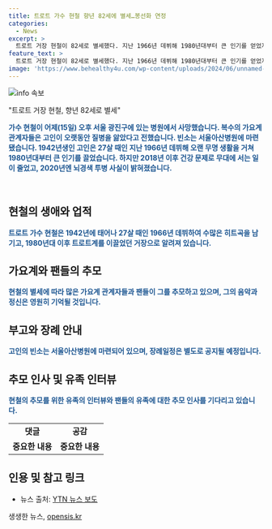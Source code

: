 ```yaml
---
title: 트로트 가수 현철 향년 82세에 별세…봉선화 연정
categories:
  - News
excerpt: >
  트로트 거장 현철이 82세로 별세했다. 지난 1966년 데뷔해 1980년대부터 큰 인기를 얻었지만, 2018년 이후 건강 문제로 무대에 서는 일이 줄었고, 2020년엔 뇌경색 투병 사실이 밝혀졌다. 현철의 병원에서의 마지막 숨결을 YTN이 전달했다. 가수의 빈소는 서울아산병원에 마련되었다.
feature_text: >
  트로트 거장 현철이 82세로 별세했다. 지난 1966년 데뷔해 1980년대부터 큰 인기를 얻었지만, 2018년 이후 건강 문제로 무대에 서는 일이 줄었고, 2020년엔 뇌경색 투병 사실이 밝혀졌다. 현철의 병원에서의 마지막 숨결을 YTN이 전달했다. 가수의 빈소는 서울아산병원에 마련되었다.
image: 'https://www.behealthy4u.com/wp-content/uploads/2024/06/unnamed-file.png'
---
```


<p><img src="https://www.behealthy4u.com/wp-content/uploads/2024/06/unnamed-file.png" alt="info 속보" /></p>

<p>"트로트 거장 현철, 향년 82세로 별세" </p>

<p data-ke-size="size16"><b><span style="color: #1a5490;">가수 현철이 어제(15일) 오후 서울 광진구에 있는 병원에서 사망했습니다. 복수의 가요계 관계자들은 고인이 오랫동안 질병을 앓았다고 전했습니다. 빈소는 서울아산병원에 마련됐습니다. 1942년생인 고인은 27살 때인 지난 1966년 데뷔해 오랜 무명 생활을 거쳐 1980년대부터 큰 인기를 끌었습니다. 하지만 2018년 이후 건강 문제로 무대에 서는 일이 줄었고, 2020년엔 뇌경색 투병 사실이 밝혀졌습니다.</span></b></p>

<p data-ke-size="size16">&nbsp;</p>

<h2 data-ke-size="size26">현철의 생애와 업적</h2>

<p data-ke-size="size16"><b><span style="color: #1a5490;">트로트 가수 현철은 1942년에 태어나 27살 때인 1966년 데뷔하여 수많은 히트곡을 남기고, 1980년대 이후 트로트계를 이끌었던 거장으로 알려져 있습니다. </span></b></p>

<h2 data-ke-size="size26">가요계와 팬들의 추모</h2>

<p data-ke-size="size16"><b><span style="color: #1a5490;">현철의 별세에 따라 많은 가요계 관계자들과 팬들이 그를 추모하고 있으며, 그의 음악과 정신은 영원히 기억될 것입니다.</span></b></p>

<h2 data-ke-size="size26">부고와 장례 안내</h2>

<p data-ke-size="size16"><b><span style="color: #1a5490;">고인의 빈소는 서울아산병원에 마련되어 있으며, 장례일정은 별도로 공지될 예정입니다.</span></b></p>

<h2 data-ke-size="size26">추모 인사 및 유족 인터뷰</h2>

<p data-ke-size="size16"><b><span style="color: #1a5490;">현철의 추모를 위한 유족의 인터뷰와 팬들의 유족에 대한 추모 인사를 기다리고 있습니다.</span></b></p>

<table>
    <tbody>
        <tr>
            <td style="text-align: center; height: 17px;"><b>댓글</b></td>
            <td style="text-align: center; height: 17px;"><b>공감</b></td>
        </tr>
        <tr>
            <td style="text-align: center; height: 17px;"><b>중요한 내용</b></td>
            <td style="text-align: center; height: 17px;"><b>중요한 내용</b></td>
        </tr>
    </tbody>
</table>

<h2 data-ke-size="size26">인용 및 참고 링크</h2>

<ul>
    <li>뉴스 출처: <a href="https://www.ytn.co.kr/_ln/0103_202201161718286586">YTN 뉴스 보도</a></li>
</ul>
생생한 뉴스, <a href="https://opensis.kr" rel="dofollow">opensis.kr</a>


